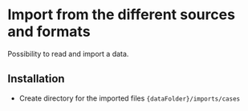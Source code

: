 # Import from the different sources and formats

Possibility to read and import a data.

## Installation

- Create directory for the imported files `{dataFolder}/imports/cases`
